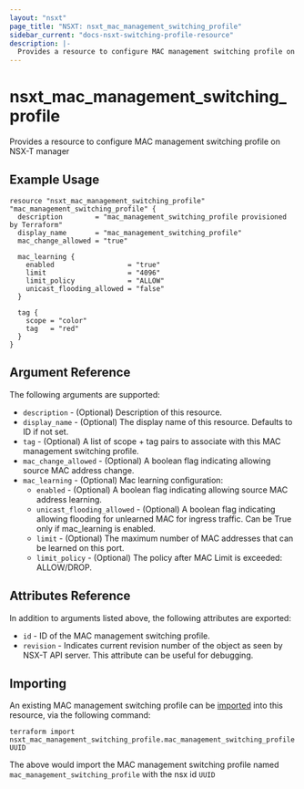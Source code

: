 ```yaml
---
layout: "nsxt"
page_title: "NSXT: nsxt_mac_management_switching_profile"
sidebar_current: "docs-nsxt-switching-profile-resource"
description: |-
  Provides a resource to configure MAC management switching profile on NSX-T manager
---
```


# nsxt_mac_management_switching_profile

Provides a resource to configure MAC management switching profile on NSX-T manager

## Example Usage

```hcl
resource "nsxt_mac_management_switching_profile" "mac_management_switching_profile" {
  description        = "mac_management_switching_profile provisioned by Terraform"
  display_name       = "mac_management_switching_profile"
  mac_change_allowed = "true"

  mac_learning {
    enabled                  = "true"
    limit                    = "4096"
    limit_policy             = "ALLOW"
    unicast_flooding_allowed = "false"
  }

  tag {
    scope = "color"
    tag   = "red"
  }
}
```

## Argument Reference

The following arguments are supported:

* `description` - (Optional) Description of this resource.
* `display_name` - (Optional) The display name of this resource. Defaults to ID if not set.
* `tag` - (Optional) A list of scope + tag pairs to associate with this MAC management switching profile.
* `mac_change_allowed` - (Optional) A boolean flag indicating allowing source MAC address change.
* `mac_learning` - (Optional) Mac learning configuration:
  * `enabled` - (Optional) A boolean flag indicating allowing source MAC address learning.
  * `unicast_flooding_allowed` - (Optional) A boolean flag indicating allowing flooding for unlearned MAC for ingress traffic. Can be True only if mac_learning is enabled.
  * `limit` - (Optional) The maximum number of MAC addresses that can be learned on this port.
  * `limit_policy` - (Optional) The policy after MAC Limit is exceeded: ALLOW/DROP.


## Attributes Reference

In addition to arguments listed above, the following attributes are exported:

* `id` - ID of the MAC management switching profile.
* `revision` - Indicates current revision number of the object as seen by NSX-T API server. This attribute can be useful for debugging.


## Importing

An existing MAC management switching profile can be [imported][docs-import] into this resource, via the following command:

[docs-import]: /docs/import/index.html

```
terraform import nsxt_mac_management_switching_profile.mac_management_switching_profile UUID
```

The above would import the MAC management switching profile named `mac_management_switching_profile` with the nsx id `UUID`
